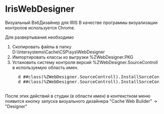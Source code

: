 # IrisWebDesigner
Визуальный ВэбДизайнер для IRIS 
В качестве программы визуализации контролов используется Chrome.

Для развертывания необходимо 
1) Скопировать файлы в папку D:\Intersystems\Cache\CSP\sys\WebDesigner
2) Импортировать классы из выгрузки %ZWebDesigner.PKG
3) Установить систему контроля версий %ZWebDesigner.SourceControll в используемую область имен.
 <pre>
     d ##class(%ZWebDesigner.SourceControll).InstallSorceControllAllNameSpace("USER") // Установить контроль версии для области имен USER
     d ##class(%ZWebDesigner.SourceControll).InstallSorceControllAllNameSpace() //Установить контроль версии на все области имен
 </pre>
После этих действий в студии (в области имен) в контекстном меню появится кнопку запуска визуального дизайнера
   "Cache Web Builder" -> "Designer"